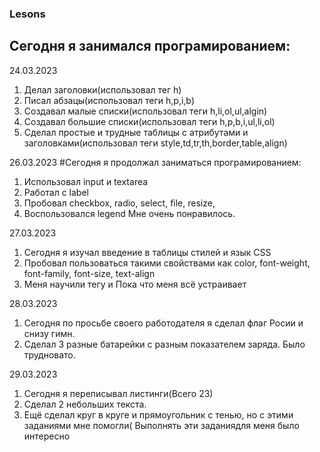 ### Lesons
## Сегодня я занимался програмированием:

24.03.2023
1. Делал заголовки(использовал тег h)
2. Писал абзацы(использовал теги h,p,i,b)
3. Создавал малые списки(использовал теги h,li,ol,ul,algin)
4. Создавал большие списки(использовал теги h,p,b,i,ul,li,ol)
6. Сделал простые и трудные таблицы с атрибутами и заголовками(использовал теги style,td,tr,th,border,table,align)

26.03.2023
#Сегодня я продолжал заниматься програмированием:
1. Использовал input и textarea
2. Работал с label
3. Пробовал checkbox, radio, select, file, resize, 
4. Воспользовался legend
Мне очень понравилось.

27.03.2023
1. Сегодня я изучал введение в таблицы стилей и язык CSS
2. Пробовал пользоваться такими свойствами как color, font-weight, font-family, font-size, text-align
3. Меня научили тегу <span> и <lorem>
Пока что меня всё устраивает

28.03.2023
1. Сегодня по просьбе своего работодателя я сделал флаг Росии и снизу гимн.
2. Сделал 3 разные батарейки с разным показателем заряда.
Было трудновато.

29.03.2023
1. Сегодня я переписывал листинги(Всего 23)
2. Сделал 2 небольших текста.
3. Ещё сделал круг в круге и прямоугольник с тенью, но с этими заданиями мне помогли(
Выполнять эти заданиядля меня было интересно